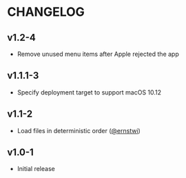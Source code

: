 # CHANGELOG

## v1.2-4

- Remove unused menu items after Apple rejected the app

## v1.1.1-3

- Specify deployment target to support macOS 10.12

## v1.1-2

- Load files in deterministic order ([@ernstwi](https://github.com/ernstwi))

## v1.0-1

- Initial release
